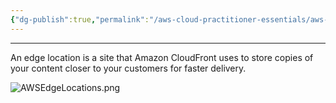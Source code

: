 ```yaml
---
{"dg-publish":true,"permalink":"/aws-cloud-practitioner-essentials/aws-edge-locations/"}
---
```


---
An edge location is a site that Amazon CloudFront uses to store copies of your content closer to your customers for faster delivery.

![AWSEdgeLocations.png](/img/user/AWS%20Cloud%20Practitioner%20Essentials/Reference%20images/AWSEdgeLocations.png)